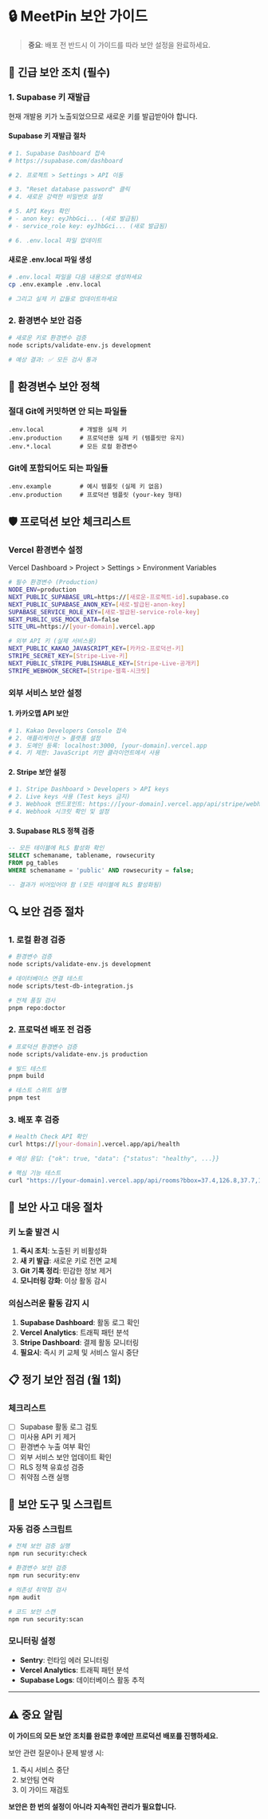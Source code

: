 # 🔒 MeetPin 보안 가이드

> **중요**: 배포 전 반드시 이 가이드를 따라 보안 설정을 완료하세요.

## 🚨 긴급 보안 조치 (필수)

### 1. Supabase 키 재발급

현재 개발용 키가 노출되었으므로 새로운 키를 발급받아야 합니다.

#### **Supabase 키 재발급 절차**

```bash
# 1. Supabase Dashboard 접속
# https://supabase.com/dashboard

# 2. 프로젝트 > Settings > API 이동

# 3. "Reset database password" 클릭
# 4. 새로운 강력한 비밀번호 설정

# 5. API Keys 확인
# - anon key: eyJhbGci... (새로 발급됨)
# - service_role key: eyJhbGci... (새로 발급됨)

# 6. .env.local 파일 업데이트
```

#### **새로운 .env.local 파일 생성**

```bash
# .env.local 파일을 다음 내용으로 생성하세요
cp .env.example .env.local

# 그리고 실제 키 값들로 업데이트하세요
```

### 2. 환경변수 보안 검증

```bash
# 새로운 키로 환경변수 검증
node scripts/validate-env.js development

# 예상 결과: ✅ 모든 검사 통과
```

## 🔐 환경변수 보안 정책

### **절대 Git에 커밋하면 안 되는 파일들**

```
.env.local          # 개발용 실제 키
.env.production     # 프로덕션용 실제 키 (템플릿만 유지)
.env.*.local        # 모든 로컬 환경변수
```

### **Git에 포함되어도 되는 파일들**

```
.env.example        # 예시 템플릿 (실제 키 없음)
.env.production     # 프로덕션 템플릿 (your-key 형태)
```

## 🛡️ 프로덕션 보안 체크리스트

### **Vercel 환경변수 설정**

Vercel Dashboard > Project > Settings > Environment Variables

```bash
# 필수 환경변수 (Production)
NODE_ENV=production
NEXT_PUBLIC_SUPABASE_URL=https://[새로운-프로젝트-id].supabase.co
NEXT_PUBLIC_SUPABASE_ANON_KEY=[새로-발급된-anon-key]
SUPABASE_SERVICE_ROLE_KEY=[새로-발급된-service-role-key]
NEXT_PUBLIC_USE_MOCK_DATA=false
SITE_URL=https://[your-domain].vercel.app

# 외부 API 키 (실제 서비스용)
NEXT_PUBLIC_KAKAO_JAVASCRIPT_KEY=[카카오-프로덕션-키]
STRIPE_SECRET_KEY=[Stripe-Live-키]
NEXT_PUBLIC_STRIPE_PUBLISHABLE_KEY=[Stripe-Live-공개키]
STRIPE_WEBHOOK_SECRET=[Stripe-웹훅-시크릿]
```

### **외부 서비스 보안 설정**

#### **1. 카카오맵 API 보안**

```bash
# 1. Kakao Developers Console 접속
# 2. 애플리케이션 > 플랫폼 설정
# 3. 도메인 등록: localhost:3000, [your-domain].vercel.app
# 4. 키 제한: JavaScript 키만 클라이언트에서 사용
```

#### **2. Stripe 보안 설정**

```bash
# 1. Stripe Dashboard > Developers > API keys
# 2. Live keys 사용 (Test keys 금지)
# 3. Webhook 엔드포인트: https://[your-domain].vercel.app/api/stripe/webhook
# 4. Webhook 시크릿 확인 및 설정
```

#### **3. Supabase RLS 정책 검증**

```sql
-- 모든 테이블에 RLS 활성화 확인
SELECT schemaname, tablename, rowsecurity
FROM pg_tables
WHERE schemaname = 'public' AND rowsecurity = false;

-- 결과가 비어있어야 함 (모든 테이블에 RLS 활성화됨)
```

## 🔍 보안 검증 절차

### **1. 로컬 환경 검증**

```bash
# 환경변수 검증
node scripts/validate-env.js development

# 데이터베이스 연결 테스트
node scripts/test-db-integration.js

# 전체 품질 검사
pnpm repo:doctor
```

### **2. 프로덕션 배포 전 검증**

```bash
# 프로덕션 환경변수 검증
node scripts/validate-env.js production

# 빌드 테스트
pnpm build

# 테스트 스위트 실행
pnpm test
```

### **3. 배포 후 검증**

```bash
# Health Check API 확인
curl https://[your-domain].vercel.app/api/health

# 예상 응답: {"ok": true, "data": {"status": "healthy", ...}}

# 핵심 기능 테스트
curl "https://[your-domain].vercel.app/api/rooms?bbox=37.4,126.8,37.7,127.2"
```

## 🚨 보안 사고 대응 절차

### **키 노출 발견 시**

1. **즉시 조치**: 노출된 키 비활성화
2. **새 키 발급**: 새로운 키로 전면 교체
3. **Git 기록 정리**: 민감한 정보 제거
4. **모니터링 강화**: 이상 활동 감시

### **의심스러운 활동 감지 시**

1. **Supabase Dashboard**: 활동 로그 확인
2. **Vercel Analytics**: 트래픽 패턴 분석
3. **Stripe Dashboard**: 결제 활동 모니터링
4. **필요시**: 즉시 키 교체 및 서비스 일시 중단

## 📋 정기 보안 점검 (월 1회)

### **체크리스트**

- [ ] Supabase 활동 로그 검토
- [ ] 미사용 API 키 제거
- [ ] 환경변수 누출 여부 확인
- [ ] 외부 서비스 보안 업데이트 확인
- [ ] RLS 정책 유효성 검증
- [ ] 취약점 스캔 실행

## 🔧 보안 도구 및 스크립트

### **자동 검증 스크립트**

```bash
# 전체 보안 검증 실행
npm run security:check

# 환경변수 보안 검증
npm run security:env

# 의존성 취약점 검사
npm audit

# 코드 보안 스캔
npm run security:scan
```

### **모니터링 설정**

- **Sentry**: 런타임 에러 모니터링
- **Vercel Analytics**: 트래픽 패턴 분석
- **Supabase Logs**: 데이터베이스 활동 추적

---

## ⚠️ 중요 알림

**이 가이드의 모든 보안 조치를 완료한 후에만 프로덕션 배포를 진행하세요.**

보안 관련 질문이나 문제 발생 시:

1. 즉시 서비스 중단
2. 보안팀 연락
3. 이 가이드 재검토

**보안은 한 번의 설정이 아니라 지속적인 관리가 필요합니다.**
